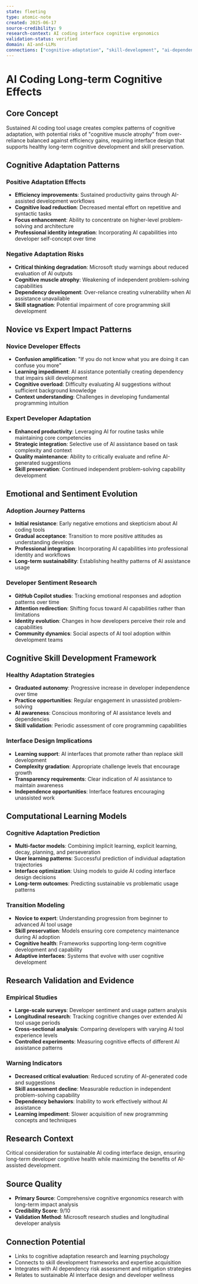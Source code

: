 ```yaml
---
state: fleeting
type: atomic-note
created: 2025-06-17
source-credibility: 9
research-context: AI coding interface cognitive ergonomics
validation-status: verified
domain: AI-and-LLMs
connections: ["cognitive-adaptation", "skill-development", "ai-dependency-risks"]
---
```


# AI Coding Long-term Cognitive Effects

## Core Concept
Sustained AI coding tool usage creates complex patterns of cognitive adaptation, with potential risks of "cognitive muscle atrophy" from over-reliance balanced against efficiency gains, requiring interface design that supports healthy long-term cognitive development and skill preservation.

## Cognitive Adaptation Patterns

### Positive Adaptation Effects
- **Efficiency improvements**: Sustained productivity gains through AI-assisted development workflows
- **Cognitive load reduction**: Decreased mental effort on repetitive and syntactic tasks
- **Focus enhancement**: Ability to concentrate on higher-level problem-solving and architecture
- **Professional identity integration**: Incorporating AI capabilities into developer self-concept over time

### Negative Adaptation Risks
- **Critical thinking degradation**: Microsoft study warnings about reduced evaluation of AI outputs
- **Cognitive muscle atrophy**: Weakening of independent problem-solving capabilities
- **Dependency development**: Over-reliance creating vulnerability when AI assistance unavailable
- **Skill stagnation**: Potential impairment of core programming skill development

## Novice vs Expert Impact Patterns

### Novice Developer Effects
- **Confusion amplification**: "If you do not know what you are doing it can confuse you more"
- **Learning impediment**: AI assistance potentially creating dependency that impairs skill development
- **Cognitive overload**: Difficulty evaluating AI suggestions without sufficient background knowledge
- **Context understanding**: Challenges in developing fundamental programming intuition

### Expert Developer Adaptation
- **Enhanced productivity**: Leveraging AI for routine tasks while maintaining core competencies
- **Strategic integration**: Selective use of AI assistance based on task complexity and context
- **Quality maintenance**: Ability to critically evaluate and refine AI-generated suggestions
- **Skill preservation**: Continued independent problem-solving capability development

## Emotional and Sentiment Evolution

### Adoption Journey Patterns
- **Initial resistance**: Early negative emotions and skepticism about AI coding tools
- **Gradual acceptance**: Transition to more positive attitudes as understanding develops
- **Professional integration**: Incorporating AI capabilities into professional identity and workflows
- **Long-term sustainability**: Establishing healthy patterns of AI assistance usage

### Developer Sentiment Research
- **GitHub Copilot studies**: Tracking emotional responses and adoption patterns over time
- **Attention redirection**: Shifting focus toward AI capabilities rather than limitations
- **Identity evolution**: Changes in how developers perceive their role and capabilities
- **Community dynamics**: Social aspects of AI tool adoption within development teams

## Cognitive Skill Development Framework

### Healthy Adaptation Strategies
- **Graduated autonomy**: Progressive increase in developer independence over time
- **Practice opportunities**: Regular engagement in unassisted problem-solving
- **AI awareness**: Conscious monitoring of AI assistance levels and dependencies
- **Skill validation**: Periodic assessment of core programming capabilities

### Interface Design Implications
- **Learning support**: AI interfaces that promote rather than replace skill development
- **Complexity gradation**: Appropriate challenge levels that encourage growth
- **Transparency requirements**: Clear indication of AI assistance to maintain awareness
- **Independence opportunities**: Interface features encouraging unassisted work

## Computational Learning Models

### Cognitive Adaptation Prediction
- **Multi-factor models**: Combining implicit learning, explicit learning, decay, planning, and perseveration
- **User learning patterns**: Successful prediction of individual adaptation trajectories
- **Interface optimization**: Using models to guide AI coding interface design decisions
- **Long-term outcomes**: Predicting sustainable vs problematic usage patterns

### Transition Modeling
- **Novice to expert**: Understanding progression from beginner to advanced AI tool usage
- **Skill preservation**: Models ensuring core competency maintenance during AI adoption
- **Cognitive health**: Frameworks supporting long-term cognitive development and capability
- **Adaptive interfaces**: Systems that evolve with user cognitive development

## Research Validation and Evidence

### Empirical Studies
- **Large-scale surveys**: Developer sentiment and usage pattern analysis
- **Longitudinal research**: Tracking cognitive changes over extended AI tool usage periods
- **Cross-sectional analysis**: Comparing developers with varying AI tool experience levels
- **Controlled experiments**: Measuring cognitive effects of different AI assistance patterns

### Warning Indicators
- **Decreased critical evaluation**: Reduced scrutiny of AI-generated code and suggestions
- **Skill assessment decline**: Measurable reduction in independent problem-solving capability
- **Dependency behaviors**: Inability to work effectively without AI assistance
- **Learning impediment**: Slower acquisition of new programming concepts and techniques

## Research Context
Critical consideration for sustainable AI coding interface design, ensuring long-term developer cognitive health while maximizing the benefits of AI-assisted development.

## Source Quality
- **Primary Source**: Comprehensive cognitive ergonomics research with long-term impact analysis
- **Credibility Score**: 9/10
- **Validation Method**: Microsoft research studies and longitudinal developer analysis

## Connection Potential
- Links to cognitive adaptation research and learning psychology
- Connects to skill development frameworks and expertise acquisition
- Integrates with AI dependency risk assessment and mitigation strategies
- Relates to sustainable AI interface design and developer wellness